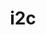 ---
blog: https://i2cinc.com/blog
facebook: https://facebook.com/i2cinc
instagram: https://instagram.com/i2c_inc
linkedin: https://linkedin.com/company/i2c-inc
logohandle: i2cinc
sort: i2cinc
title: i2c
twitter: https://x.com/i2cinc
website: https://www.i2cinc.com/
youtube: https://youtube.com/@i2c-inc
---